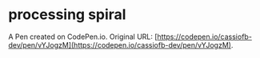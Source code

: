 # processing spiral

A Pen created on CodePen.io. Original URL: [https://codepen.io/cassiofb-dev/pen/vYJogzM](https://codepen.io/cassiofb-dev/pen/vYJogzM).


